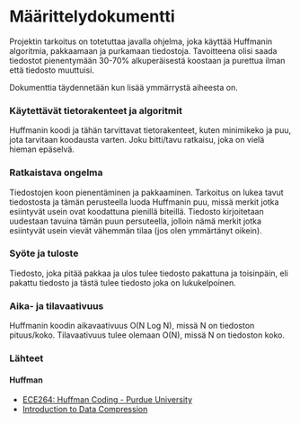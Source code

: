 # Määrittelydokumentti

Projektin tarkoitus on totetuttaa javalla ohjelma, joka käyttää Huffmanin algoritmia, pakkaamaan ja purkamaan tiedostoja. Tavoitteena olisi saada tiedostot pienentymään 30-70% alkuperäisestä koostaan ja purettua ilman että tiedosto muuttuisi.

Dokumenttia täydennetään kun lisää ymmärrystä aiheesta on.

### Käytettävät tietorakenteet ja algoritmit

Huffmanin koodi ja tähän tarvittavat tietorakenteet, kuten minimikeko ja puu, jota tarvitaan koodausta varten. Joku bitti/tavu ratkaisu, joka on vielä hieman epäselvä. 

### Ratkaistava ongelma

Tiedostojen koon pienentäminen ja pakkaaminen. Tarkoitus on lukea tavut tiedostosta ja tämän perusteella luoda Huffmanin puu, missä merkit jotka esiintyvät usein ovat koodattuna pienillä biteillä. Tiedosto kirjoitetaan uudestaan tavuina tämän puun persuteella, jolloin nämä merkit jotka esiintyvät usein vievät vähemmän tilaa (jos olen ymmärtänyt oikein).

### Syöte ja tuloste

Tiedosto, joka pitää pakkaa ja ulos tulee tiedosto pakattuna ja toisinpäin, eli pakattu tiedosto ja tästä tulee tiedosto joka on lukukelpoinen.

### Aika- ja tilavaativuus

Huffmanin koodin aikavaativuus O(N Log N), missä N on tiedoston pituus/koko.
Tilavaativuus tulee olemaan O(N), missä N on tiedoston koko.

### Lähteet

#### Huffman

* [ECE264: Huffman Coding - Purdue University](https://engineering.purdue.edu/ece264/17au/hw/HW13?alt=huffman)
* [Introduction to Data Compression](http://www.cs.cmu.edu/afs/cs/project/pscico-guyb/realworld/www/compression.pdf)
